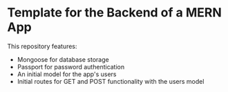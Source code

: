 # Template for the Backend of a MERN App
 This repository features:
 - Mongoose for database storage
 - Passport for password authentication
 - An initial model for the app's users
 - Initial routes for GET and POST functionality with the users model